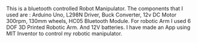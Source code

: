 This is a bluetooth controlled Robot Manipulator. 
The components that I used are : Arduino Uno, L298N Driver, Buck Converter, 12v DC Motor 300rpm, 130mm wheels, HC05 Bluetooth Module. For robotic Arm I used 6 DOF 3D Printed Robotic Arm. And 12V batteries.
I have made an App using MIT Inventor to control my robotic manipulator. 
